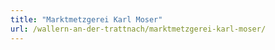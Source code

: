 ```yaml
---
title: "Marktmetzgerei Karl Moser"
url: /wallern-an-der-trattnach/marktmetzgerei-karl-moser/
---
```

